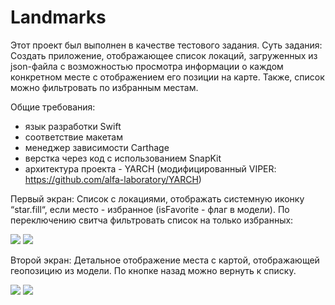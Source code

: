 # Landmarks
Этот проект был выполнен в качестве тестового задания. 
Суть задания: 
Создать приложение, отображающее список локаций, загруженных из json-файла с возможностью просмотра информации о каждом конкретном месте 
с отображением его позиции на карте. Также, список можно фильтровать по избранным местам.

Общие требования: 
- язык разработки Swift 
- соответствие макетам 
- менеджер зависимости Carthage
- верстка через код с использованием SnapKit 
- архитектура проекта - YARCH (модифицированный VIPER: https://github.com/alfa-laboratory/YARCH) 

  
Первый экран:
Список с локациями, отображать системную иконку “star.fill“, 
если место - избранное (isFavorite - флаг в модели). 
По переключению свитча фильтровать список на только избранных:

![](https://github.com/a-trefilova/lovelyPlaces/blob/main/Screenshots/firstScreen.png)
![](https://github.com/a-trefilova/lovelyPlaces/blob/main/Screenshots/secondScreen.png)



Второй экран:
Детальное отображение места с картой, отображающей геопозицию из модели. По кнопке назад можно вернуть к списку.

![](https://github.com/a-trefilova/lovelyPlaces/blob/main/Screenshots/thirdScreen.png)
![](https://github.com/a-trefilova/lovelyPlaces/blob/main/Screenshots/fourthScreen.png)
